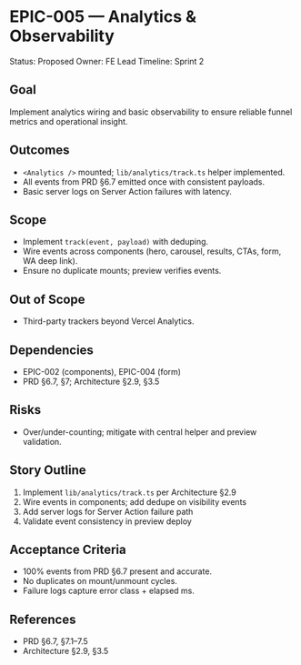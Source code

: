 # EPIC-005 — Analytics & Observability

Status: Proposed
Owner: FE Lead
Timeline: Sprint 2

## Goal
Implement analytics wiring and basic observability to ensure reliable funnel metrics and operational insight.

## Outcomes
- `<Analytics />` mounted; `lib/analytics/track.ts` helper implemented.
- All events from PRD §6.7 emitted once with consistent payloads.
- Basic server logs on Server Action failures with latency.

## Scope
- Implement `track(event, payload)` with deduping.
- Wire events across components (hero, carousel, results, CTAs, form, WA deep link).
- Ensure no duplicate mounts; preview verifies events.

## Out of Scope
- Third-party trackers beyond Vercel Analytics.

## Dependencies
- EPIC-002 (components), EPIC-004 (form)
- PRD §6.7, §7; Architecture §2.9, §3.5

## Risks
- Over/under-counting; mitigate with central helper and preview validation.

## Story Outline
1. Implement `lib/analytics/track.ts` per Architecture §2.9
2. Wire events in components; add dedupe on visibility events
3. Add server logs for Server Action failure path
4. Validate event consistency in preview deploy

## Acceptance Criteria
- 100% events from PRD §6.7 present and accurate.
- No duplicates on mount/unmount cycles.
- Failure logs capture error class + elapsed ms.

## References
- PRD §6.7, §7.1–7.5
- Architecture §2.9, §3.5
